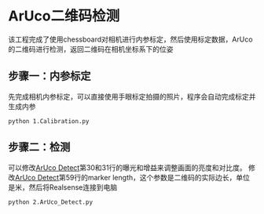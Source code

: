 # ArUco二维码检测
该工程完成了使用chessboard对相机进行内参标定，然后使用标定数据，ArUco的二维码进行检测，返回二维码在相机坐标系下的位姿
## 步骤一：内参标定
先完成相机内参标定，可以直接使用手眼标定拍摄的照片，程序会自动完成标定并生成内参
```commandline
python 1.Calibration.py
```
## 步骤二：检测
可以修改[ArUco Detect](./2.ArUco_Detect.py)第30和31行的曝光和增益来调整画面的亮度和对比度。
修改[ArUco Detect](./2.ArUco_Detect.py)第59行的marker length，这个参数是二维码的实际边长，单位是米，然后将Realsense连接到电脑
```commandline
python 2.ArUco_Detect.py
```